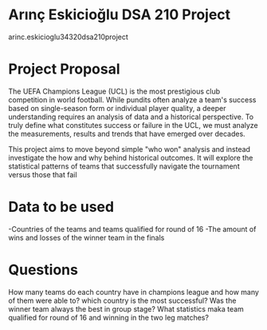# Arınç Eskicioğlu DSA 210 Project
arinc.eskicioglu34320dsa210project

# Project Proposal
The UEFA Champions League (UCL) is the most prestigious club competition in world football. While pundits often analyze a team's success based on single-season form or individual player quality, a deeper understanding requires an analysis of data and a historical perspective. To truly define what constitutes success or failure in the UCL, we must analyze the measurements, results and trends that have emerged over decades.

This project aims to move beyond simple "who won" analysis and instead investigate the how and why behind historical outcomes. It will explore the statistical patterns of teams that successfully navigate the tournament versus those that fail


# Data to be used
-Countries of the teams and teams qualified for round of 16
-The amount of wins and losses of the winner team in the finals


# Questions
How many teams do each country have in champions league and how many of them were able to? which country is the most successful?
Was the winner team always the best in group stage?
What statistics maka team qualified for round of 16 and winning in the two leg matches?
